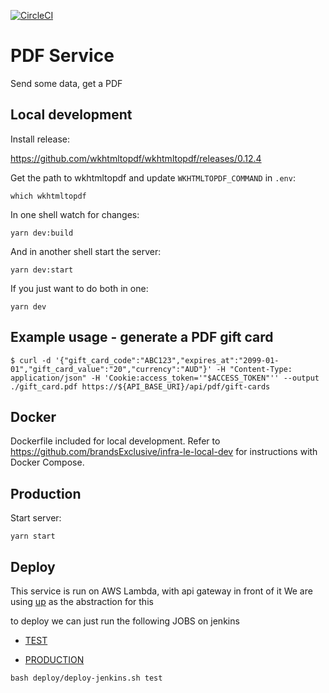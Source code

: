 [![CircleCI](https://circleci.com/gh/brandsExclusive/svc-pdf.svg?style=svg)](https://circleci.com/gh/brandsExclusive/svc-pdf)


# PDF Service

Send some data, get a PDF

## Local development

Install release:

https://github.com/wkhtmltopdf/wkhtmltopdf/releases/0.12.4

Get the path to wkhtmltopdf and update `WKHTMLTOPDF_COMMAND` in `.env`:

```
which wkhtmltopdf
```

In one shell watch for changes:

```
yarn dev:build
```

And in another shell start the server:

```
yarn dev:start
```

If you just want to do both in one:

```
yarn dev
```

## Example usage - generate a PDF gift card

```
$ curl -d '{"gift_card_code":"ABC123","expires_at":"2099-01-01","gift_card_value":"20","currency":"AUD"}' -H "Content-Type: application/json" -H 'Cookie:access_token='"$ACCESS_TOKEN"'' --output ./gift_card.pdf https://${API_BASE_URI}/api/pdf/gift-cards
```

## Docker

Dockerfile included for local development.  Refer to https://github.com/brandsExclusive/infra-le-local-dev for instructions with Docker Compose.

## Production

Start server:

```
yarn start
```

## Deploy

This service is run on AWS Lambda, with api gateway in front of it
We are using [up](https://up.docs.apex.sh/#introduction) as the abstraction for this

to deploy we can just run the following JOBS on jenkins

* [TEST](https://jenkins.luxgroup.com/job/release-test-pdf-svc/)

* [PRODUCTION](https://jenkins.luxgroup.com/job/release-prod-pdf-svc/)

```
bash deploy/deploy-jenkins.sh test
```
